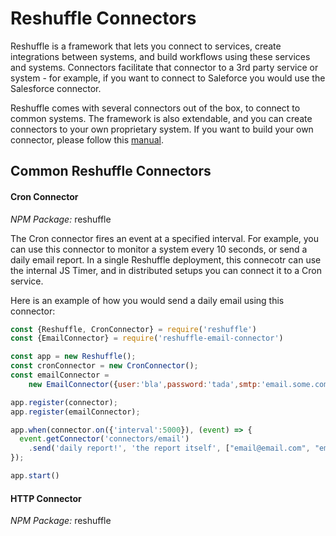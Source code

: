 # Reshuffle Connectors
Reshuffle is a framework that lets you connect to services, create integrations between systems, and build workflows using these services and systems. 
Connectors facilitate that connector to a 3rd party service or system -  for example, if you want to connect to Saleforce you would use the Salesforce connector.

Reshuffle comes with several connectors out of the box, to connect to common systems. 
The framework is also extendable, and you can create connectors to your own proprietary system. If you want to build your own connector, please follow this [manual]("./buidling-connectors.md"). 

## Common Reshuffle Connectors

#### Cron Connector
*NPM Package:*  reshuffle

The Cron connector fires an event at a specified interval. 
For example, you can use this connector to monitor a system every 10 seconds, or send a daily email report. 
In a single Reshuffle deployment, this connecotr can use the internal JS Timer, and in distributed setups you can connect it to a Cron service.

Here is an example of how you would send a daily email using this connector:
```js
const {Reshuffle, CronConnector} = require('reshuffle')
const {EmailConnector} = require('reshuffle-email-connector')

const app = new Reshuffle();
const cronConnector = new CronConnector();
const emailConnector = 
    new EmailConnector({user:'bla',password:'tada',smtp:'email.some.com'},'service/email');

app.register(connector);
app.register(emailConnector);

app.when(connector.on({'interval':5000}), (event) => {
  event.getConnector('connectors/email')
    .send('daily report!', 'the report itself', ["email@email.com", "email2.."]);
});

app.start()
```

#### HTTP Connector
*NPM Package:*  reshuffle